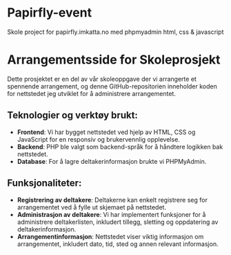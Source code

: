 # Papirfly-event
Skole project for papirfly.imkatta.no med phpmyadmin html, css &amp; javascript

# Arrangementsside for Skoleprosjekt

Dette prosjektet er en del av vår skoleoppgave der vi arrangerte et spennende arrangement, og denne GitHub-repositorien inneholder koden for nettstedet jeg utviklet for å administrere arrangementet.

## Teknologier og verktøy brukt:
- **Frontend**: Vi har bygget nettstedet ved hjelp av HTML, CSS og JavaScript for en responsiv og brukervennlig opplevelse.
- **Backend**: PHP ble valgt som backend-språk for å håndtere logikken bak nettstedet.
- **Database**: For å lagre deltakerinformasjon brukte vi PHPMyAdmin.
  
## Funksjonaliteter:
- **Registrering av deltakere**: Deltakerne kan enkelt registrere seg for arrangementet ved å fylle ut skjemaet på nettstedet.
- **Administrasjon av deltakere**: Vi har implementert funksjoner for å administrere deltakerlisten, inkludert tillegg, sletting og oppdatering av deltakerinformasjon.
- **Arrangementinformasjon**: Nettstedet viser viktig informasjon om arrangementet, inkludert dato, tid, sted og annen relevant informasjon.

